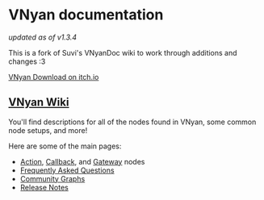 # VNyan documentation
*updated as of v1.3.4*

This is a fork of Suvi's VNyanDoc wiki to work through additions and changes :3

[VNyan Download on itch.io](https://suvidriel.itch.io/vnyan)

## [VNyan Wiki](../../wiki)
You'll find descriptions for all of the nodes found in VNyan, some common node setups, and more!

Here are some of the main pages:
- [Action](../../Action-Nodes), [Callback](../../wiki/Callback-Nodes), and [Gateway](../../wiki/Conditional-Nodes) nodes
- [Frequently Asked Questions](../../wiki/How-To#faq)
- [Community Graphs](../../wiki/How-To#community-graphs-and-resources)
- [Release Notes](../../wiki/release-notes)
